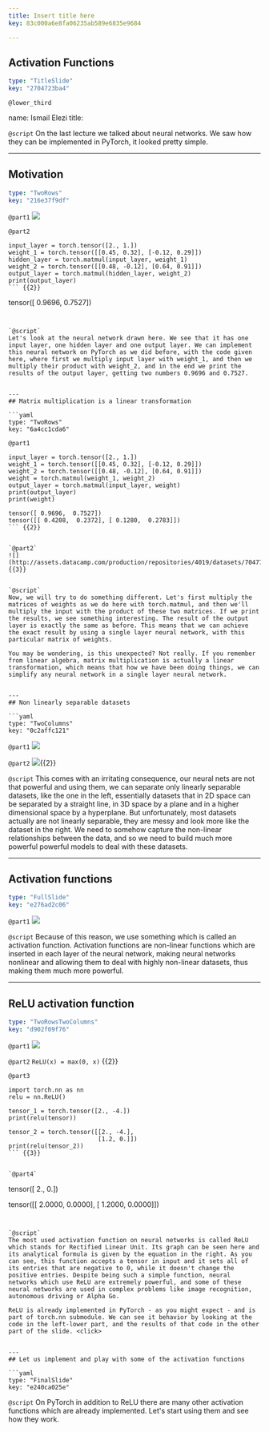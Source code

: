 ```yaml
---
title: Insert title here
key: 83c000a6e8fa06235ab589e6835e9684

---
```

## Activation Functions

```yaml
type: "TitleSlide"
key: "2704723ba4"
```

`@lower_third`

name: Ismail Elezi
title: 


`@script`
On the last lecture we talked about neural networks. We saw how they can be implemented in PyTorch, it looked pretty simple.


---
## Motivation

```yaml
type: "TwoRows"
key: "216e37f9df"
```

`@part1`
![](http://assets.datacamp.com/production/repositories/4019/datasets/035c52d82e1886181135f7342e66172d9b806ed2/1.jpg)


`@part2`
```
input_layer = torch.tensor([2., 1.])
weight_1 = torch.tensor([[0.45, 0.32], [-0.12, 0.29]])
hidden_layer = torch.matmul(input_layer, weight_1)
weight_2 = torch.tensor([[0.48, -0.12], [0.64, 0.91]])
output_layer = torch.matmul(hidden_layer, weight_2)
print(output_layer)
``` {{2}}

```
tensor([ 0.9696,  0.7527])
``` {{3}}


`@script`
Let's look at the neural network drawn here. We see that it has one input layer, one hidden layer and one output layer. We can implement this neural network on PyTorch as we did before, with the code given here, where first we multiply input layer with weight_1, and then we multiply their product with weight_2, and in the end we print the results of the output layer, getting two numbers 0.9696 and 0.7527.


---
## Matrix multiplication is a linear transformation

```yaml
type: "TwoRows"
key: "6a4cc1cda6"
```

`@part1`
```
input_layer = torch.tensor([2., 1.])
weight_1 = torch.tensor([[0.45, 0.32], [-0.12, 0.29]])
weight_2 = torch.tensor([[0.48, -0.12], [0.64, 0.91]])
weight = torch.matmul(weight_1, weight_2)
output_layer = torch.matmul(input_layer, weight)
print(output_layer)
print(weight) 
```

```
tensor([ 0.9696,  0.7527]) 
tensor([[ 0.4208,  0.2372], [ 0.1280,  0.2783]])
``` {{2}}


`@part2`
![](http://assets.datacamp.com/production/repositories/4019/datasets/704775bc3e9d17f7295445b333f749913849b981/2.jpg) {{3}}


`@script`
Now, we will try to do something different. Let's first multiply the matrices of weights as we do here with torch.matmul, and then we'll multiply the input with the product of these two matrices. If we print the results, we see something interesting. The result of the output layer is exactly the same as before. This means that we can achieve the exact result by using a single layer neural network, with this particular matrix of weights.

You may be wondering, is this unexpected? Not really. If you remember from linear algebra, matrix multiplication is actually a linear transformation, which means that how we have been doing things, we can simplify any neural network in a single layer neural network.


---
## Non linearly separable datasets

```yaml
type: "TwoColumns"
key: "0c2affc121"
```

`@part1`
![](http://assets.datacamp.com/production/repositories/4019/datasets/3ffeb64e2af73497d4b04444a55bfff0da081018/linearly_separable.jpg)


`@part2`
![](http://assets.datacamp.com/production/repositories/4019/datasets/174e614b0dd3d1b867b9437ea30a926d541d0381/linearly_non_separable.jpg){{2}}


`@script`
This comes with an irritating consequence, our neural nets are not that powerful and using them, we can separate only linearly separable datasets, like the one in the left, essentially datasets that in 2D space can be separated by a straight line, in 3D space by a plane and in a higher dimensional space by a hyperplane. But unfortunately, most datasets actually are not linearly separable, they are messy and look more like the dataset in the right. We need to somehow capture the non-linear relationships between the data, and so we need to build much more powerful powerful models to deal with these datasets.


---
## Activation functions

```yaml
type: "FullSlide"
key: "e276ad2c06"
```

`@part1`
![](http://assets.datacamp.com/production/repositories/4019/datasets/9d726adc5951f256de44005f9c78c3bd632d1f13/activation.jpg)


`@script`
Because of this reason, we use something which is called an activation function. Activation functions are non-linear functions which are inserted in each layer of the neural network, making neural networks nonlinear and allowing them to deal with highly non-linear datasets, thus making them much more powerful.


---
## ReLU activation function

```yaml
type: "TwoRowsTwoColumns"
key: "d902f09f76"
```

`@part1`
![](http://assets.datacamp.com/production/repositories/4019/datasets/3ef5006504e5e02251e382d71b5ad1f90440ebb1/relu.jpg)


`@part2`
`ReLU(x) = max(0, x)`
{{2}}


`@part3`
```
import torch.nn as nn
relu = nn.ReLU()

tensor_1 = torch.tensor([2., -4.])
print(relu(tensor))

tensor_2 = torch.tensor([[2., -4.],
                         [1.2, 0.]])
print(relu(tensor_2))
``` {{3}}


`@part4`
```


tensor([ 2.,  0.]) 


tensor([[ 2.0000,  0.0000],
        [ 1.2000,  0.0000]])
``` {{4}}


`@script`
The most used activation function on neural networks is called ReLU which stands for Rectified Linear Unit. Its graph can be seen here and its analytical formula is given by the equation in the right. As you can see, this function accepts a tensor in input and it sets all of its entries that are negative to 0, while it doesn't change the positive entries. Despite being such a simple function, neural networks which use ReLU are extremely powerful, and some of these neural networks are used in complex problems like image recognition, autonomous driving or Alpha Go.

ReLU is already implemented in PyTorch - as you might expect - and is part of torch.nn submodule. We can see it behavior by looking at the code in the left-lower part, and the results of that code in the other part of the slide. <click>


---
## Let us implement and play with some of the activation functions

```yaml
type: "FinalSlide"
key: "e240ca025e"
```

`@script`
On PyTorch in addition to ReLU there are many other activation functions which are already implemented. Let's start using them and see how they work.

